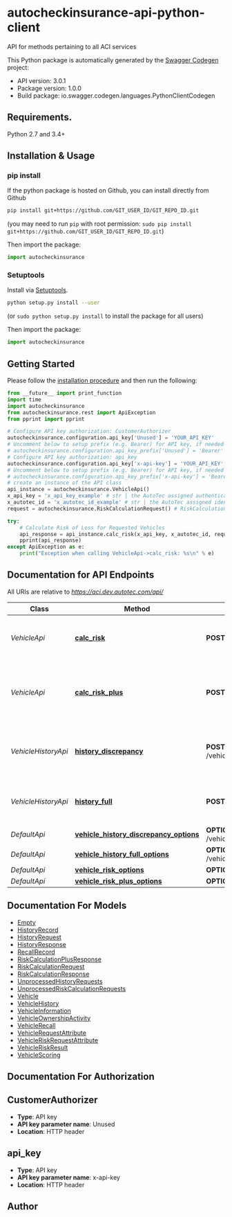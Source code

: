 # autocheckinsurance-api-python-client
API for methods pertaining to all ACI services

This Python package is automatically generated by the [Swagger Codegen](https://github.com/swagger-api/swagger-codegen) project:

- API version: 3.0.1
- Package version: 1.0.0
- Build package: io.swagger.codegen.languages.PythonClientCodegen

## Requirements.

Python 2.7 and 3.4+

## Installation & Usage
### pip install

If the python package is hosted on Github, you can install directly from Github

```sh
pip install git+https://github.com/GIT_USER_ID/GIT_REPO_ID.git
```
(you may need to run `pip` with root permission: `sudo pip install git+https://github.com/GIT_USER_ID/GIT_REPO_ID.git`)

Then import the package:
```python
import autocheckinsurance 
```

### Setuptools

Install via [Setuptools](http://pypi.python.org/pypi/setuptools).

```sh
python setup.py install --user
```
(or `sudo python setup.py install` to install the package for all users)

Then import the package:
```python
import autocheckinsurance
```

## Getting Started

Please follow the [installation procedure](#installation--usage) and then run the following:

```python
from __future__ import print_function
import time
import autocheckinsurance
from autocheckinsurance.rest import ApiException
from pprint import pprint

# Configure API key authorization: CustomerAuthorizer
autocheckinsurance.configuration.api_key['Unused'] = 'YOUR_API_KEY'
# Uncomment below to setup prefix (e.g. Bearer) for API key, if needed
# autocheckinsurance.configuration.api_key_prefix['Unused'] = 'Bearer'
# Configure API key authorization: api_key
autocheckinsurance.configuration.api_key['x-api-key'] = 'YOUR_API_KEY'
# Uncomment below to setup prefix (e.g. Bearer) for API key, if needed
# autocheckinsurance.configuration.api_key_prefix['x-api-key'] = 'Bearer'
# create an instance of the API class
api_instance = autocheckinsurance.VehicleApi()
x_api_key = 'x_api_key_example' # str | the AutoTec assigned authentication credential for the calling customer
x_autotec_id = 'x_autotec_id_example' # str | the AutoTec assigned identification id for the calling customer
request = autocheckinsurance.RiskCalculationRequest() # RiskCalculationRequest | The calculation request

try:
    # Calculate Risk of Loss for Requested Vehicles
    api_response = api_instance.calc_risk(x_api_key, x_autotec_id, request)
    pprint(api_response)
except ApiException as e:
    print("Exception when calling VehicleApi->calc_risk: %s\n" % e)

```

## Documentation for API Endpoints

All URIs are relative to *https://aci.dev.autotec.com/api/*

Class | Method | HTTP request | Description
------------ | ------------- | ------------- | -------------
*VehicleApi* | [**calc_risk**](docs/VehicleApi.md#calc_risk) | **POST** /vehicle/risk | Calculate Risk of Loss for Requested Vehicles
*VehicleApi* | [**calc_risk_plus**](docs/VehicleApi.md#calc_risk_plus) | **POST** /vehicle/risk/plus | Calculate Risk of Loss and return Full History for Requested Vehicles
*VehicleHistoryApi* | [**history_discrepancy**](docs/VehicleHistoryApi.md#history_discrepancy) | **POST** /vehicle/history/discrepancy | Retrieve Odometer Discrepancy Activity for Requested Vehicles
*VehicleHistoryApi* | [**history_full**](docs/VehicleHistoryApi.md#history_full) | **POST** /vehicle/history/full | Retrieve Historical Activity for Requested Vehicles
*DefaultApi* | [**vehicle_history_discrepancy_options**](docs/DefaultApi.md#vehicle_history_discrepancy_options) | **OPTIONS** /vehicle/history/discrepancy | 
*DefaultApi* | [**vehicle_history_full_options**](docs/DefaultApi.md#vehicle_history_full_options) | **OPTIONS** /vehicle/history/full | 
*DefaultApi* | [**vehicle_risk_options**](docs/DefaultApi.md#vehicle_risk_options) | **OPTIONS** /vehicle/risk | 
*DefaultApi* | [**vehicle_risk_plus_options**](docs/DefaultApi.md#vehicle_risk_plus_options) | **OPTIONS** /vehicle/risk/plus | 


## Documentation For Models

 - [Empty](docs/Empty.md)
 - [HistoryRecord](docs/HistoryRecord.md)
 - [HistoryRequest](docs/HistoryRequest.md)
 - [HistoryResponse](docs/HistoryResponse.md)
 - [RecallRecord](docs/RecallRecord.md)
 - [RiskCalculationPlusResponse](docs/RiskCalculationPlusResponse.md)
 - [RiskCalculationRequest](docs/RiskCalculationRequest.md)
 - [RiskCalculationResponse](docs/RiskCalculationResponse.md)
 - [UnprocessedHistoryRequests](docs/UnprocessedHistoryRequests.md)
 - [UnprocessedRiskCalculationRequests](docs/UnprocessedRiskCalculationRequests.md)
 - [Vehicle](docs/Vehicle.md)
 - [VehicleHistory](docs/VehicleHistory.md)
 - [VehicleInformation](docs/VehicleInformation.md)
 - [VehicleOwnershipActivity](docs/VehicleOwnershipActivity.md)
 - [VehicleRecall](docs/VehicleRecall.md)
 - [VehicleRequestAttribute](docs/VehicleRequestAttribute.md)
 - [VehicleRiskRequestAttribute](docs/VehicleRiskRequestAttribute.md)
 - [VehicleRiskResult](docs/VehicleRiskResult.md)
 - [VehicleScoring](docs/VehicleScoring.md)


## Documentation For Authorization


## CustomerAuthorizer

- **Type**: API key
- **API key parameter name**: Unused
- **Location**: HTTP header

## api_key

- **Type**: API key
- **API key parameter name**: x-api-key
- **Location**: HTTP header


## Author



